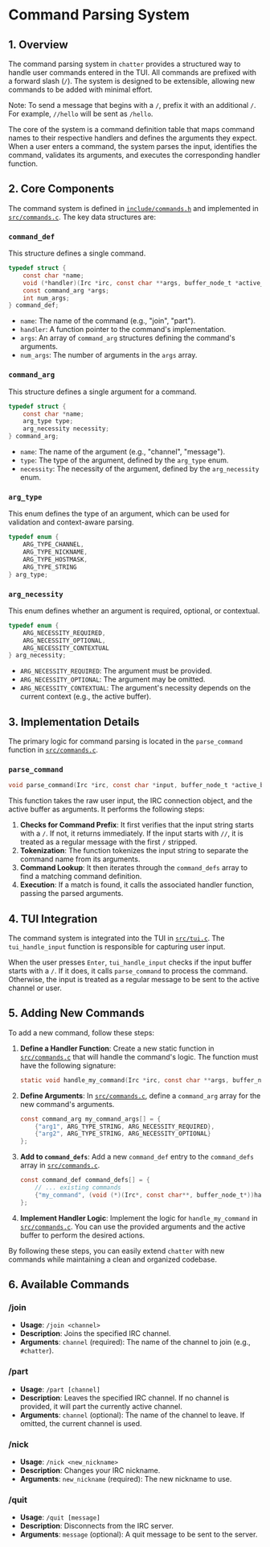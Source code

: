# Command Parsing System

## 1. Overview

The command parsing system in `chatter` provides a structured way to handle user commands entered in the TUI. All commands are prefixed with a forward slash (`/`). The system is designed to be extensible, allowing new commands to be added with minimal effort.

Note: To send a message that begins with a `/`, prefix it with an additional `/`. For example, `//hello` will be sent as `/hello`.

The core of the system is a command definition table that maps command names to their respective handlers and defines the arguments they expect. When a user enters a command, the system parses the input, identifies the command, validates its arguments, and executes the corresponding handler function.

## 2. Core Components

The command system is defined in [`include/commands.h`](include/commands.h:1) and implemented in [`src/commands.c`](src/commands.c:1). The key data structures are:

### `command_def`

This structure defines a single command.

```c
typedef struct {
    const char *name;
    void (*handler)(Irc *irc, const char **args, buffer_node_t *active_buffer);
    const command_arg *args;
    int num_args;
} command_def;
```

-   `name`: The name of the command (e.g., "join", "part").
-   `handler`: A function pointer to the command's implementation.
-   `args`: An array of `command_arg` structures defining the command's arguments.
-   `num_args`: The number of arguments in the `args` array.

### `command_arg`

This structure defines a single argument for a command.

```c
typedef struct {
    const char *name;
    arg_type type;
    arg_necessity necessity;
} command_arg;
```

-   `name`: The name of the argument (e.g., "channel", "message").
-   `type`: The type of the argument, defined by the `arg_type` enum.
-   `necessity`: The necessity of the argument, defined by the `arg_necessity` enum.

### `arg_type`

This enum defines the type of an argument, which can be used for validation and context-aware parsing.

```c
typedef enum {
    ARG_TYPE_CHANNEL,
    ARG_TYPE_NICKNAME,
    ARG_TYPE_HOSTMASK,
    ARG_TYPE_STRING
} arg_type;
```

### `arg_necessity`

This enum defines whether an argument is required, optional, or contextual.

```c
typedef enum {
    ARG_NECESSITY_REQUIRED,
    ARG_NECESSITY_OPTIONAL,
    ARG_NECESSITY_CONTEXTUAL
} arg_necessity;
```

-   `ARG_NECESSITY_REQUIRED`: The argument must be provided.
-   `ARG_NECESSITY_OPTIONAL`: The argument may be omitted.
-   `ARG_NECESSITY_CONTEXTUAL`: The argument's necessity depends on the current context (e.g., the active buffer).

## 3. Implementation Details

The primary logic for command parsing is located in the `parse_command` function in [`src/commands.c`](src/commands.c:1).

### `parse_command`

```c
void parse_command(Irc *irc, const char *input, buffer_node_t *active_buffer);
```

This function takes the raw user input, the IRC connection object, and the active buffer as arguments. It performs the following steps:

1.  **Checks for Command Prefix**: It first verifies that the input string starts with a `/`. If not, it returns immediately. If the input starts with `//`, it is treated as a regular message with the first `/` stripped.
2.  **Tokenization**: The function tokenizes the input string to separate the command name from its arguments.
3.  **Command Lookup**: It then iterates through the `command_defs` array to find a matching command definition.
4.  **Execution**: If a match is found, it calls the associated handler function, passing the parsed arguments.

## 4. TUI Integration

The command system is integrated into the TUI in [`src/tui.c`](src/tui.c:1). The `tui_handle_input` function is responsible for capturing user input.

When the user presses `Enter`, `tui_handle_input` checks if the input buffer starts with a `/`. If it does, it calls `parse_command` to process the command. Otherwise, the input is treated as a regular message to be sent to the active channel or user.

## 5. Adding New Commands

To add a new command, follow these steps:

1.  **Define a Handler Function**: Create a new static function in [`src/commands.c`](src/commands.c:1) that will handle the command's logic. The function must have the following signature:

    ```c
    static void handle_my_command(Irc *irc, const char **args, buffer_node_t *active_buffer);
    ```

2.  **Define Arguments**: In [`src/commands.c`](src/commands.c:1), define a `command_arg` array for the new command's arguments.

    ```c
    const command_arg my_command_args[] = {
        {"arg1", ARG_TYPE_STRING, ARG_NECESSITY_REQUIRED},
        {"arg2", ARG_TYPE_STRING, ARG_NECESSITY_OPTIONAL}
    };
    ```

3.  **Add to `command_defs`**: Add a new `command_def` entry to the `command_defs` array in [`src/commands.c`](src/commands.c:1).

    ```c
    const command_def command_defs[] = {
        // ... existing commands
        {"my_command", (void (*)(Irc*, const char**, buffer_node_t*))handle_my_command, my_command_args, sizeof(my_command_args) / sizeof(command_arg)}
    };
    ```

4.  **Implement Handler Logic**: Implement the logic for `handle_my_command` in [`src/commands.c`](src/commands.c:1). You can use the provided arguments and the active buffer to perform the desired actions.

By following these steps, you can easily extend `chatter` with new commands while maintaining a clean and organized codebase.

## 6. Available Commands

### /join

*   **Usage**: `/join <channel>`
*   **Description**: Joins the specified IRC channel.
*   **Arguments**: `channel` (required): The name of the channel to join (e.g., `#chatter`).

### /part

*   **Usage**: `/part [channel]`
*   **Description**: Leaves the specified IRC channel. If no channel is provided, it will part the currently active channel.
*   **Arguments**: `channel` (optional): The name of the channel to leave. If omitted, the current channel is used.

### /nick

*   **Usage**: `/nick <new_nickname>`
*   **Description**: Changes your IRC nickname.
*   **Arguments**: `new_nickname` (required): The new nickname to use.

### /quit

*   **Usage**: `/quit [message]`
*   **Description**: Disconnects from the IRC server.
*   **Arguments**: `message` (optional): A quit message to be sent to the server.